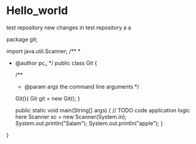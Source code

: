 # Hello_world
test repository
new changes in test repository
a
a





package git;


import java.util.Scanner;
/**
 *
 * @author pc_
 */
public class Git {

    /**
     * @param args the command line arguments
     */
    
    Git(){
        Git git = new Git();
    }

    public static void main(String[] args) {
        // TODO code application logic here
        Scanner sc = new Scanner(System.in);
        System.out.println("Salam");
        System.out.println("apple");
    }
    
}














